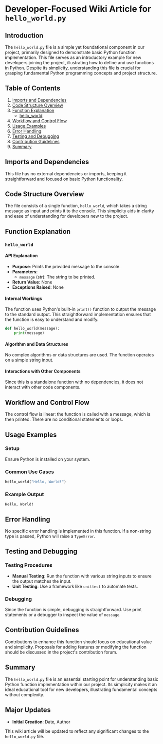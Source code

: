 # Developer-Focused Wiki Article for `hello_world.py`

## Introduction

The `hello_world.py` file is a simple yet foundational component in our project, primarily designed to demonstrate basic Python function implementation. This file serves as an introductory example for new developers joining the project, illustrating how to define and use functions in Python. Despite its simplicity, understanding this file is crucial for grasping fundamental Python programming concepts and project structure.

## Table of Contents

1. [Imports and Dependencies](#imports-and-dependencies)
2. [Code Structure Overview](#code-structure-overview)
3. [Function Explanation](#function-explanation)
   - [hello_world](#hello_world)
4. [Workflow and Control Flow](#workflow-and-control-flow)
5. [Usage Examples](#usage-examples)
6. [Error Handling](#error-handling)
7. [Testing and Debugging](#testing-and-debugging)
8. [Contribution Guidelines](#contribution-guidelines)
9. [Summary](#summary)

## Imports and Dependencies

This file has no external dependencies or imports, keeping it straightforward and focused on basic Python functionality.

## Code Structure Overview

The file consists of a single function, `hello_world`, which takes a string message as input and prints it to the console. This simplicity aids in clarity and ease of understanding for developers new to the project.

## Function Explanation

### `hello_world`

#### API Explanation

- **Purpose**: Prints the provided message to the console.
- **Parameters**:
  - `message` (str): The string to be printed.
- **Return Value**: None
- **Exceptions Raised**: None

#### Internal Workings

The function uses Python's built-in `print()` function to output the message to the standard output. This straightforward implementation ensures that the function is easy to understand and modify.

```python
def hello_world(message):
    print(message)
```

#### Algorithm and Data Structures

No complex algorithms or data structures are used. The function operates on a simple string input.

#### Interactions with Other Components

Since this is a standalone function with no dependencies, it does not interact with other code components.

## Workflow and Control Flow

The control flow is linear: the function is called with a message, which is then printed. There are no conditional statements or loops.

## Usage Examples

### Setup

Ensure Python is installed on your system.

### Common Use Cases

```python
hello_world("Hello, World!")
```

### Example Output

```
Hello, World!
```

## Error Handling

No specific error handling is implemented in this function. If a non-string type is passed, Python will raise a `TypeError`.

## Testing and Debugging

### Testing Procedures

- **Manual Testing**: Run the function with various string inputs to ensure the output matches the input.
- **Unit Testing**: Use a framework like `unittest` to automate tests.

### Debugging

Since the function is simple, debugging is straightforward. Use print statements or a debugger to inspect the value of `message`.

## Contribution Guidelines

Contributions to enhance this function should focus on educational value and simplicity. Proposals for adding features or modifying the function should be discussed in the project's contribution forum.

## Summary

The `hello_world.py` file is an essential starting point for understanding basic Python function implementation within our project. Its simplicity makes it an ideal educational tool for new developers, illustrating fundamental concepts without complexity.

## Major Updates

- **Initial Creation**: Date, Author

This wiki article will be updated to reflect any significant changes to the `hello_world.py` file.
